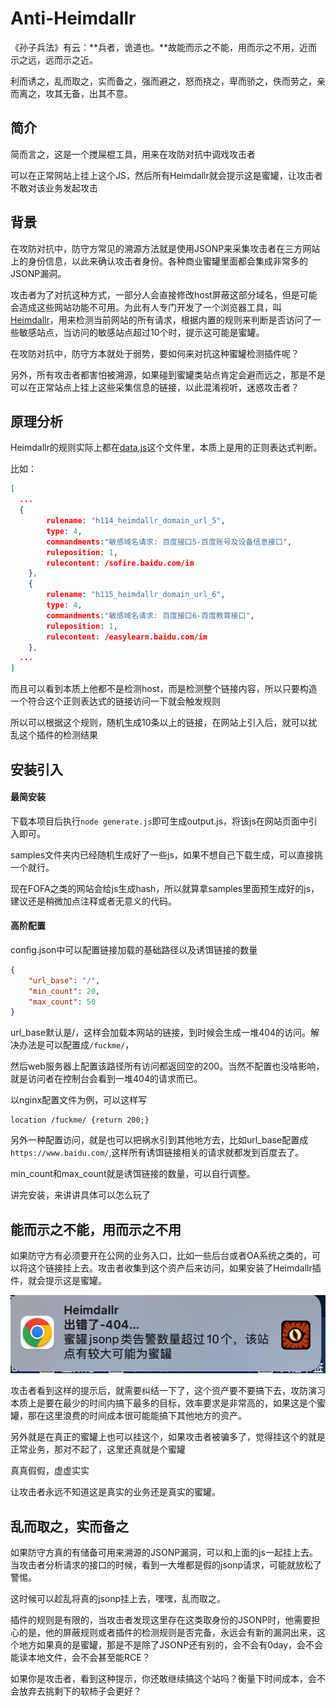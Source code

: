 # Anti-Heimdallr

《孙子兵法》有云：**兵者，诡道也。**故能而示之不能，用而示之不用，近而示之远，远而示之近。

利而诱之，乱而取之，实而备之，强而避之，怒而挠之，卑而骄之，佚而劳之，亲而离之，攻其无备，出其不意。

## 简介

简而言之，这是一个搅屎棍工具，用来在攻防对抗中调戏攻击者

可以在正常网站上挂上这个JS，然后所有Heimdallr就会提示这是蜜罐，让攻击者不敢对该业务发起攻击

## 背景

在攻防对抗中，防守方常见的溯源方法就是使用JSONP来采集攻击者在三方网站上的身份信息，以此来确认攻击者身份。各种商业蜜罐里面都会集成非常多的JSONP漏洞。

攻击者为了对抗这种方式，一部分人会直接修改host屏蔽这部分域名，但是可能会造成这些网站功能不可用。为此有人专门开发了一个浏览器工具，叫[Heimdallr](https://github.com/Ghr07h/Heimdallr/)，用来检测当前网站的所有请求，根据内置的规则来判断是否访问了一些敏感站点，当访问的敏感站点超过10个时，提示这可能是蜜罐。

在攻防对抗中，防守方本就处于弱势，要如何来对抗这种蜜罐检测插件呢？

另外，所有攻击者都害怕被溯源，如果碰到蜜罐类站点肯定会避而远之，那是不是可以在正常站点上挂上这些采集信息的链接，以此混淆视听，迷惑攻击者？

## 原理分析

Heimdallr的规则实际上都在[data.js](https://github.com/Ghr07h/Heimdallr/blob/main/Heimdallr/resource/data/data.js)这个文件里，本质上是用的正则表达式判断。

比如：

```json
[
  ...
  {
        rulename: "h114_heimdallr_domain_url_5",
        type: 4,
        commandments:"敏感域名请求: 百度接口5-百度账号及设备信息接口",
        ruleposition: 1,
        rulecontent: /sofire.baidu.com/im
    },
    {
        rulename: "h115_heimdallr_domain_url_6",
        type: 4,
        commandments:"敏感域名请求: 百度接口6-百度教育接口",
        ruleposition: 1,
        rulecontent: /easylearn.baidu.com/im
    },
  ...
]
```

而且可以看到本质上他都不是检测host，而是检测整个链接内容，所以只要构造一个符合这个正则表达式的链接访问一下就会触发规则

所以可以根据这个规则，随机生成10条以上的链接，在网站上引入后，就可以扰乱这个插件的检测结果

## 安装引入

#### 最简安装

下载本项目后执行`node generate.js`即可生成output.js，将该js在网站页面中引入即可。

samples文件夹内已经随机生成好了一些js，如果不想自己下载生成，可以直接挑一个就行。

现在FOFA之类的网站会给js生成hash，所以就算拿samples里面预生成好的js，建议还是稍微加点注释或者无意义的代码。

#### 高阶配置

config.json中可以配置链接加载的基础路径以及诱饵链接的数量

```json
{
    "url_base": "/",
    "min_count": 20,
    "max_count": 50
}
```

url_base默认是/，这样会加载本网站的链接，到时候会生成一堆404的访问。解决办法是可以配置成`/fuckme/`，

然后web服务器上配置该路径所有访问都返回空的200。当然不配置也没啥影响，就是访问者在控制台会看到一堆404的请求而已。

以nginx配置文件为例，可以这样写

```
location /fuckme/ {return 200;}
```



另外一种配置访问，就是也可以把祸水引到其他地方去，比如url_base配置成`https://www.baidu.com/`,这样所有诱饵链接相关的请求就都发到百度去了。



min_count和max_count就是诱饵链接的数量，可以自行调整。



讲完安装，来讲讲具体可以怎么玩了

## 能而示之不能，用而示之不用

如果防守方有必须要开在公网的业务入口，比如一些后台或者OA系统之类的，可以将这个链接挂上去。攻击者收集到这个资产后来访问，如果安装了Heimdallr插件，就会提示这是蜜罐。

![notice](notice.jpg)

攻击者看到这样的提示后，就需要纠结一下了，这个资产要不要搞下去，攻防演习本质上是要在最少的时间内搞下最多的目标，效率要求是非常高的，如果这是个蜜罐，那在这里浪费的时间成本很可能能搞下其他地方的资产。



另外就是在真正的蜜罐上也可以挂这个，如果攻击者被骗多了，觉得挂这个的就是正常业务，那对不起了，这里还真就是个蜜罐

真真假假，虚虚实实

让攻击者永远不知道这是真实的业务还是真实的蜜罐。

## 乱而取之，实而备之

如果防守方真的有储备可用来溯源的JSONP漏洞，可以和上面的js一起挂上去。当攻击者分析请求的接口的时候，看到一大堆都是假的jsonp请求，可能就放松了警惕。

这时候可以趁乱将真的jsonp挂上去，嘿嘿，乱而取之。

插件的规则是有限的，当攻击者发现这里存在这类取身份的JSONP时，他需要担心的是，他的屏蔽规则或者插件的检测规则是否完备，永远会有新的漏洞出来，这个地方如果真的是蜜罐，那是不是除了JSONP还有别的，会不会有0day，会不会能读本地文件，会不会甚至能RCE？

如果你是攻击者，看到这种提示，你还敢继续搞这个站吗？衡量下时间成本，会不会放弃去挑剩下的软柿子会更好？